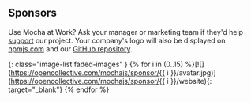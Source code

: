 ## Sponsors

Use Mocha at Work?  Ask your manager or marketing team if they'd help [support](https://opencollective.com/mochajs#support) our project.  Your company's logo will also be displayed on [npmjs.com](http://npmjs.com/package/mocha) and our [GitHub repository](https://github.com/mochajs/mocha#sponsors).

{: class="image-list faded-images" }
{% for i in (0..15) %}[![](https://opencollective.com/mochajs/sponsor/{{ i }}/avatar.jpg)](https://opencollective.com/mochajs/sponsor/{{ i }}/website){: target="_blank"} {% endfor %}

<script src="js/avatars.js"></script>
